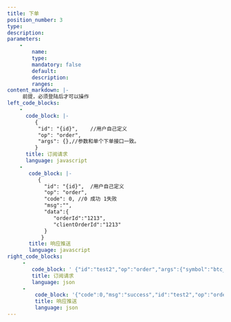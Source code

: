 ```yaml
---
title: 下单
position_number: 3
type:
description:
parameters:
    -
        name:
        type:
        mandatory: false
        default:
        description:
        ranges:
content_markdown: |-
     前提，必须登陆后才可以操作
left_code_blocks:
    -
      code_block: |-
         {
          "id": "{id}",    //用户自己定义
          "op": "order",
          "args": {},//参数和单个下单接口一致。
         }
      title: 订阅请求
      language: javascript
    -
       code_block: |-
          {
            "id": "{id}",  /用户自己定义
            "op": "order",
            "code": 0, //0 成功 1失败
            "msg":"",
            "data":{
               "orderId":"1213",
               "clientOrderId":"1213"
            }
           }
       title: 响应推送
       language: javascript
right_code_blocks:
     -
        code_block: ' {"id":"test2","op":"order","args":{"symbol":"btc_usdt","price":"22909","origQty":"40","orderType":"LIMIT","orderSide":"BUY","positionSide":"LONG","timeInForce":"GTC","clientOrderId":"204788317630342726"}}'
        title: 订阅请求
        language: json
     -
         code_block: '{"code":0,"msg":"success","id":"test2","op":"order","data":{"orderId":"205107072885609088","clientOrderId":"204788317630342726"}}'
         title: 响应推送
         language: json
---
```

